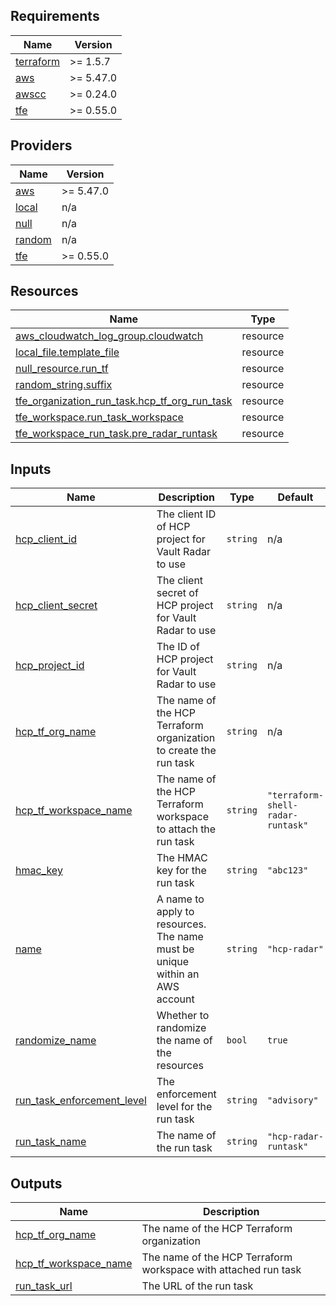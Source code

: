 <!-- BEGIN_TF_DOCS -->
## Requirements

| Name | Version |
|------|---------|
| <a name="requirement_terraform"></a> [terraform](#requirement\_terraform) | >= 1.5.7 |
| <a name="requirement_aws"></a> [aws](#requirement\_aws) | >= 5.47.0 |
| <a name="requirement_awscc"></a> [awscc](#requirement\_awscc) | >= 0.24.0 |
| <a name="requirement_tfe"></a> [tfe](#requirement\_tfe) | >= 0.55.0 |

## Providers

| Name | Version |
|------|---------|
| <a name="provider_aws"></a> [aws](#provider\_aws) | >= 5.47.0 |
| <a name="provider_local"></a> [local](#provider\_local) | n/a |
| <a name="provider_null"></a> [null](#provider\_null) | n/a |
| <a name="provider_random"></a> [random](#provider\_random) | n/a |
| <a name="provider_tfe"></a> [tfe](#provider\_tfe) | >= 0.55.0 |

## Resources

| Name | Type |
|------|------|
| [aws_cloudwatch_log_group.cloudwatch](https://registry.terraform.io/providers/hashicorp/aws/latest/docs/resources/cloudwatch_log_group) | resource |
| [local_file.template_file](https://registry.terraform.io/providers/hashicorp/local/latest/docs/resources/file) | resource |
| [null_resource.run_tf](https://registry.terraform.io/providers/hashicorp/null/latest/docs/resources/resource) | resource |
| [random_string.suffix](https://registry.terraform.io/providers/hashicorp/random/latest/docs/resources/string) | resource |
| [tfe_organization_run_task.hcp_tf_org_run_task](https://registry.terraform.io/providers/hashicorp/tfe/latest/docs/resources/organization_run_task) | resource |
| [tfe_workspace.run_task_workspace](https://registry.terraform.io/providers/hashicorp/tfe/latest/docs/resources/workspace) | resource |
| [tfe_workspace_run_task.pre_radar_runtask](https://registry.terraform.io/providers/hashicorp/tfe/latest/docs/resources/workspace_run_task) | resource |

## Inputs

| Name | Description | Type | Default | Required |
|------|-------------|------|---------|:--------:|
| <a name="input_hcp_client_id"></a> [hcp\_client\_id](#input\_hcp\_client\_id) | The client ID of HCP project for Vault Radar to use | `string` | n/a | yes |
| <a name="input_hcp_client_secret"></a> [hcp\_client\_secret](#input\_hcp\_client\_secret) | The client secret of HCP project for Vault Radar to use | `string` | n/a | yes |
| <a name="input_hcp_project_id"></a> [hcp\_project\_id](#input\_hcp\_project\_id) | The ID of HCP project for Vault Radar to use | `string` | n/a | yes |
| <a name="input_hcp_tf_org_name"></a> [hcp\_tf\_org\_name](#input\_hcp\_tf\_org\_name) | The name of the HCP Terraform organization to create the run task | `string` | n/a | yes |
| <a name="input_hcp_tf_workspace_name"></a> [hcp\_tf\_workspace\_name](#input\_hcp\_tf\_workspace\_name) | The name of the HCP Terraform workspace to attach the run task | `string` | `"terraform-shell-radar-runtask"` | no |
| <a name="input_hmac_key"></a> [hmac\_key](#input\_hmac\_key) | The HMAC key for the run task | `string` | `"abc123"` | no |
| <a name="input_name"></a> [name](#input\_name) | A name to apply to resources. The name must be unique within an AWS account | `string` | `"hcp-radar"` | no |
| <a name="input_randomize_name"></a> [randomize\_name](#input\_randomize\_name) | Whether to randomize the name of the resources | `bool` | `true` | no |
| <a name="input_run_task_enforcement_level"></a> [run\_task\_enforcement\_level](#input\_run\_task\_enforcement\_level) | The enforcement level for the run task | `string` | `"advisory"` | no |
| <a name="input_run_task_name"></a> [run\_task\_name](#input\_run\_task\_name) | The name of the run task | `string` | `"hcp-radar-runtask"` | no |

## Outputs

| Name | Description |
|------|-------------|
| <a name="output_hcp_tf_org_name"></a> [hcp\_tf\_org\_name](#output\_hcp\_tf\_org\_name) | The name of the HCP Terraform organization |
| <a name="output_hcp_tf_workspace_name"></a> [hcp\_tf\_workspace\_name](#output\_hcp\_tf\_workspace\_name) | The name of the HCP Terraform workspace with attached run task |
| <a name="output_run_task_url"></a> [run\_task\_url](#output\_run\_task\_url) | The URL of the run task |
<!-- END_TF_DOCS -->